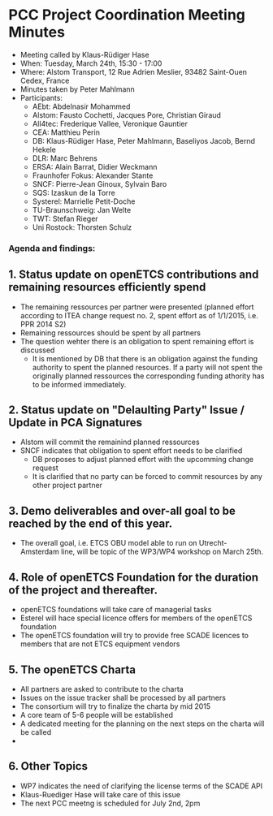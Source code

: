 # PCC Project Coordination Meeting Minutes

* Meeting called by Klaus-Rüdiger Hase
* When: Tuesday, March 24th, 15:30 - 17:00
* Where: Alstom Transport, 12 Rue Adrien Meslier, 93482 Saint-Ouen Cedex, France
* Minutes taken by Peter Mahlmann
* Participants: 
  * AEbt: Abdelnasir Mohammed
  * Alstom: Fausto Cochetti, Jacques Pore, Christian Giraud
  * All4tec: Frederique Vallee, Veronique Gauntier
  * CEA: Matthieu Perin
  * DB: Klaus-Rüdiger Hase, Peter Mahlmann, Baseliyos Jacob, Bernd Hekele
  * DLR: Marc Behrens
  * ERSA: Alain Barrat, Didier Weckmann
  * Fraunhofer Fokus: Alexander Stante
  * SNCF: Pierre-Jean Ginoux, Sylvain Baro
  * SQS: Izaskun de la Torre
  * Systerel: Marrielle Petit-Doche
  * TU-Braunschweig: Jan Welte
  * TWT: Stefan Rieger
  * Uni Rostock: Thorsten Schulz

### Agenda and findings:
## 1. Status update on openETCS contributions and remaining resources efficiently spend
- The remaining ressources per partner were presented (planned effort according to ITEA change request no. 2, spent effort as of 1/1/2015, i.e. PPR 2014 S2)
- Remaining ressources should be spent by all partners
- The question wehter there is an obligation to spent remaining effort is discussed
  - It is mentioned by DB that there is an obligation against the funding authority to spent the planned resources. If a party will not spent the originally planned ressources the corresponding funding athority has to be informed immediately.
  
## 2. Status update on "Delaulting Party" Issue / Update in PCA Signatures
- Alstom will commit the remainind planned ressources
- SNCF indicates that obligation to spent effort needs to be clarified
  - DB proposes to adjust planned effort with the upcomming change request
  - It is clarified that no party can be forced to commit resources by any other project partner
## 3. Demo deliverables and over-all goal to be reached by the end of this year.
- The overall goal, i.e. ETCS OBU model able to run on Utrecht-Amsterdam line, will be topic of the WP3/WP4 workshop on March 25th.

## 4. Role of openETCS Foundation for the duration of the project and thereafter.
- openETCS foundations will take care of managerial tasks
- Esterel will hace special licence offers for members of the openETCS foundation
- The openETCS foundation will try to provide free SCADE licences to members that are not ETCS equipment vendors

## 5. The openETCS Charta
- All partners are asked to contribute to the charta
- Issues on the issue tracker shall be processed by all partners
- The consortium will try to finalize the charta by mid 2015
- A core team of 5-6 people will be established
- A dedicated meeting for the planning on the next steps on the charta will be called
- 
## 6. Other Topics
- WP7 indicates the need of clarifying the license terms of the SCADE API
- Klaus-Ruediger Hase will take care of this issue
- The next PCC meetng is scheduled for July 2nd, 2pm
